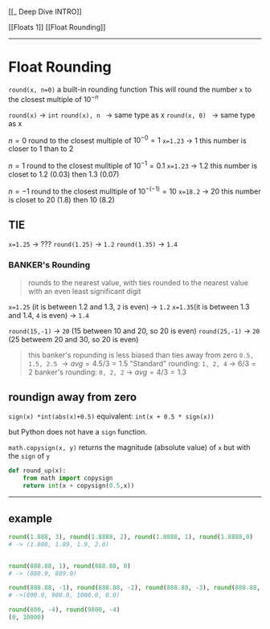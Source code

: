 [[_ Deep Dive INTRO]]

[[Floats 1]]
[[Float Rounding]]

---
# Float Rounding
`round(x, n=0)` a built-in rounding function
This will round the number `x` to the closest multiple of $10^{-n}$

`round(x)` -> `int`
`round(x), n ` -> same type as x
`round(x, 0) ` -> same type as x

$n=0$ round to the closest multiple of $10^{-0}=1$
`x=1.23` -> 1
this number is closer to 1 than to 2

$n=1$ round to the closest mulltiple of $10^{-1}=0.1$
`x=1.23` -> 1.2
this number is closet to 1.2 (0.03) then 1.3 (0.07)

$n=-1$ round to the closest mulltiple of $10^{-(-1)}=10$
`x=18.2` -> 20
this number is closet to 20 (1.8) then 10 (8.2)

## TIE
`x=1.25` -> ???
`round(1.25)` -> `1.2`
`round(1.35)` -> `1.4`

### BANKER's Rounding
>rounds to the nearest value, with ties rounded to the nearest value with an even least significant digit

`x=1.25` (it is between 1.2 and 1.3, `2` is even) -> `1.2`
`x=1.35`(it is between 1.3 and 1.4, `4` is even) -> `1.4`


`round(15,-1)` -> `20` ($15$ between $10$ and $20$, so $20$ is even)
`round(25,-1)` -> `20` ($25$ betweem $20$ and $30$, so $20$ is even)

> this banker's ropunding is less biased than ties away from zero
`0.5, 1.5, 2.5` $\rightarrow avg=4.5/3=1.5$
"Standard" rounding: `1, 2, 4` -> $6/3=2$
banker's rounding:  `0, 2, 2` -> $avg=4/3=1.3$
 
## roundign away from zero
`sign(x) *int(abs(x)+0.5)`
equivalent: `int(x + 0.5 * sign(x))`

but Python does not have a `sign` function.

`math.copysign(x, y)` returns the magnitude (absolute value) of `x` but with the `sign` of `y`

```python
def round_up(x):
	from math import copysign
	return int(x + copysign(0.5,x))
```

-----------
## example
```python
round(1.888, 3), round(1.8888, 2), round(1.8888, 1), round(1.8888,0)
# -> (1.888, 1.89, 1.9, 2.0)


round(888.88, 1), round(888.88, 0)
# -> (888.9, 889.0)

round(888.88, -1), round(888.88, -2), round(888.88, -3), round(888.88, -4)
# ->(890.0, 900.0, 1000.0, 0.0)

round(800, -4), round(9800, -4)
(0, 10000)
```











